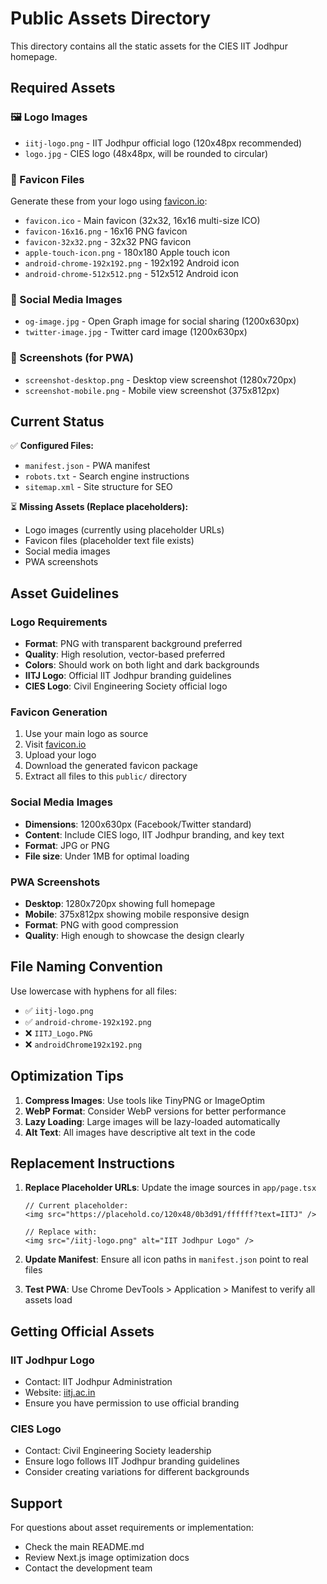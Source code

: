 # Public Assets Directory

This directory contains all the static assets for the CIES IIT Jodhpur homepage.

## Required Assets

### 🖼️ Logo Images

- `iitj-logo.png` - IIT Jodhpur official logo (120x48px recommended)
- `logo.jpg` - CIES logo (48x48px, will be rounded to circular)

### 🎨 Favicon Files

Generate these from your logo using [favicon.io](https://favicon.io/):

- `favicon.ico` - Main favicon (32x32, 16x16 multi-size ICO)
- `favicon-16x16.png` - 16x16 PNG favicon
- `favicon-32x32.png` - 32x32 PNG favicon
- `apple-touch-icon.png` - 180x180 Apple touch icon
- `android-chrome-192x192.png` - 192x192 Android icon
- `android-chrome-512x512.png` - 512x512 Android icon

### 📱 Social Media Images

- `og-image.jpg` - Open Graph image for social sharing (1200x630px)
- `twitter-image.jpg` - Twitter card image (1200x630px)

### 📸 Screenshots (for PWA)

- `screenshot-desktop.png` - Desktop view screenshot (1280x720px)
- `screenshot-mobile.png` - Mobile view screenshot (375x812px)

## Current Status

✅ **Configured Files:**

- `manifest.json` - PWA manifest
- `robots.txt` - Search engine instructions
- `sitemap.xml` - Site structure for SEO

⏳ **Missing Assets (Replace placeholders):**

- Logo images (currently using placeholder URLs)
- Favicon files (placeholder text file exists)
- Social media images
- PWA screenshots

## Asset Guidelines

### Logo Requirements

- **Format**: PNG with transparent background preferred
- **Quality**: High resolution, vector-based preferred
- **Colors**: Should work on both light and dark backgrounds
- **IITJ Logo**: Official IIT Jodhpur branding guidelines
- **CIES Logo**: Civil Engineering Society official logo

### Favicon Generation

1. Use your main logo as source
2. Visit [favicon.io](https://favicon.io/)
3. Upload your logo
4. Download the generated favicon package
5. Extract all files to this `public/` directory

### Social Media Images

- **Dimensions**: 1200x630px (Facebook/Twitter standard)
- **Content**: Include CIES logo, IIT Jodhpur branding, and key text
- **Format**: JPG or PNG
- **File size**: Under 1MB for optimal loading

### PWA Screenshots

- **Desktop**: 1280x720px showing full homepage
- **Mobile**: 375x812px showing mobile responsive design
- **Format**: PNG with good compression
- **Quality**: High enough to showcase the design clearly

## File Naming Convention

Use lowercase with hyphens for all files:

- ✅ `iitj-logo.png`
- ✅ `android-chrome-192x192.png`
- ❌ `IITJ_Logo.PNG`
- ❌ `androidChrome192x192.png`

## Optimization Tips

1. **Compress Images**: Use tools like TinyPNG or ImageOptim
2. **WebP Format**: Consider WebP versions for better performance
3. **Lazy Loading**: Large images will be lazy-loaded automatically
4. **Alt Text**: All images have descriptive alt text in the code

## Replacement Instructions

1. **Replace Placeholder URLs**: Update the image sources in `app/page.tsx`

   ```tsx
   // Current placeholder:
   <img src="https://placehold.co/120x48/0b3d91/ffffff?text=IITJ" />

   // Replace with:
   <img src="/iitj-logo.png" alt="IIT Jodhpur Logo" />
   ```

2. **Update Manifest**: Ensure all icon paths in `manifest.json` point to real files

3. **Test PWA**: Use Chrome DevTools > Application > Manifest to verify all assets load

## Getting Official Assets

### IIT Jodhpur Logo

- Contact: IIT Jodhpur Administration
- Website: [iitj.ac.in](https://iitj.ac.in)
- Ensure you have permission to use official branding

### CIES Logo

- Contact: Civil Engineering Society leadership
- Ensure logo follows IIT Jodhpur branding guidelines
- Consider creating variations for different backgrounds

## Support

For questions about asset requirements or implementation:

- Check the main README.md
- Review Next.js image optimization docs
- Contact the development team
